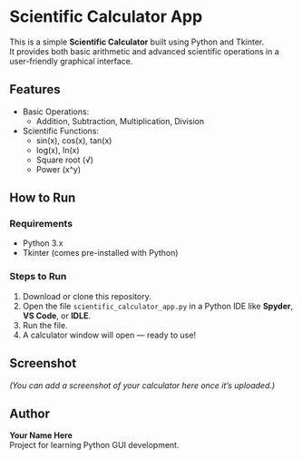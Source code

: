 # Scientific Calculator App

This is a simple **Scientific Calculator** built using Python and Tkinter.  
It provides both basic arithmetic and advanced scientific operations in a user-friendly graphical interface.

## Features

- Basic Operations:
  - Addition, Subtraction, Multiplication, Division
- Scientific Functions:
  - sin(x), cos(x), tan(x)
  - log(x), ln(x)
  - Square root (√)
  - Power (x^y)

## How to Run

### Requirements
- Python 3.x
- Tkinter (comes pre-installed with Python)

### Steps to Run
1. Download or clone this repository.
2. Open the file `scientific_calculator_app.py` in a Python IDE like **Spyder**, **VS Code**, or **IDLE**.
3. Run the file.
4. A calculator window will open — ready to use!

## Screenshot
*(You can add a screenshot of your calculator here once it’s uploaded.)*

## Author
**Your Name Here**  
Project for learning Python GUI development.
